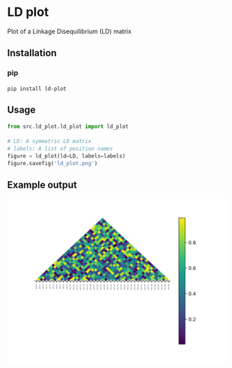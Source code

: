 # LD plot

Plot of a Linkage Disequilibrium (LD) matrix

## Installation

### pip

`pip install ld-plot`

## Usage

```python
from src.ld_plot.ld_plot import ld_plot

# LD: A symmetric LD matrix
# labels: A list of position names
figure = ld_plot(ld=LD, labels=labels)
figure.savefig('ld_plot.png')
```

## Example output

![example](imgs/example.png)